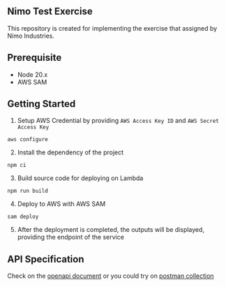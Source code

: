 ## Nimo Test Exercise

This repository is created for implementing the exercise that assigned by Nimo Industries.

## Prerequisite

- Node 20.x
- AWS SAM

## Getting Started

1. Setup AWS Credential by providing `AWS Access Key ID` and `AWS Secret Access Key`
```
aws configure
```

2. Install the dependency of the project
```
npm ci
```

3. Build source code for deploying on Lambda
```
npm run build
```

4. Deploy to AWS with AWS SAM
```
sam deploy
```

5. After the deployment is completed, the outputs will be displayed, providing the endpoint of the service

## API Specification

Check on the [openapi document](/openapi.yaml) or you could try on [postman collection](/nimo-exercise.postman_collection.json)
